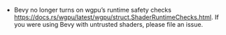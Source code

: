 - Bevy no longer turns on wgpu’s runtime safety checks https://docs.rs/wgpu/latest/wgpu/struct.ShaderRuntimeChecks.html. If you were using Bevy with untrusted shaders, please file an issue.
